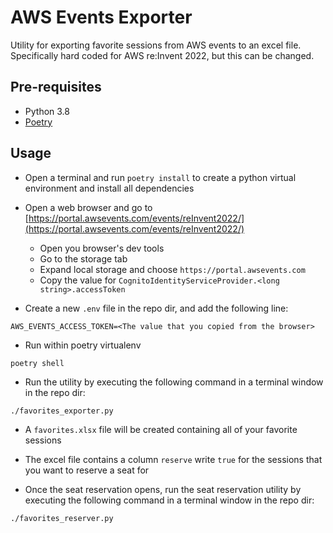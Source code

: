 # AWS Events Exporter

Utility for exporting favorite sessions from AWS events to an excel file.<br>
Specifically hard coded for AWS re:Invent 2022, but this can be changed.

## Pre-requisites

-   Python 3.8
-   [Poetry](https://python-poetry.org/docs/#installation)

## Usage

-   Open a terminal and run `poetry install` to create a python virtual environment and install all dependencies
-   Open a web browser and go to [https://portal.awsevents.com/events/reInvent2022/](https://portal.awsevents.com/events/reInvent2022/)

    -   Open you browser's dev tools
    -   Go to the storage tab
    -   Expand local storage and choose `https://portal.awsevents.com`
    -   Copy the value for `CognitoIdentityServiceProvider.<long string>.accessToken`

-   Create a new `.env` file in the repo dir, and add the following line:

```
AWS_EVENTS_ACCESS_TOKEN=<The value that you copied from the browser>
```

-   Run within poetry virtualenv

```
poetry shell
```

-   Run the utility by executing the following command in a terminal window in the repo dir:

```
./favorites_exporter.py
```

-   A `favorites.xlsx` file will be created containing all of your favorite sessions

-   The excel file contains a column `reserve` write `true` for the sessions that you want to reserve a seat for

-   Once the seat reservation opens, run the seat reservation utility by executing the following command in a terminal window in the repo dir:

```
./favorites_reserver.py
```
